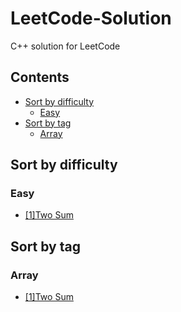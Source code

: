 # LeetCode-Solution
C++ solution for LeetCode

## Contents
  - [Sort by difficulty](#sort-by-difficulty)
    - [Easy](#easy)
  - [Sort by tag](#sort-by-tag)
    - [Array](#array)

## Sort by difficulty
  ### Easy
   - [[1]Two Sum](Two%20Sum.md) 
  

## Sort by tag
  ### Array
   - [[1]Two Sum](Two%20Sum.md) 
